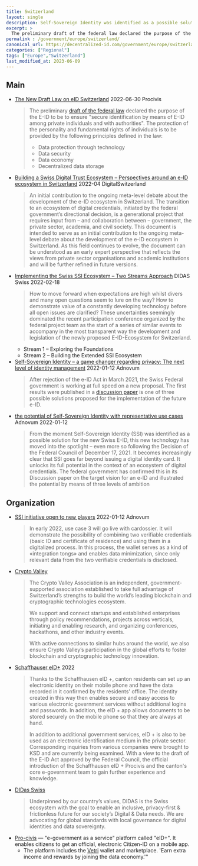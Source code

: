 ```yaml
---
title: Switzerland
layout: single
description: Self-Sovereign Identity was identified as a possible solution for the new Swiss E-ID
excerpt: >
  The preliminary draft of the federal law declared the purpose of the E-ID to be to ensure "secure identification by means of E-ID among private individuals and with authorities". The protection of the personality and fundamental rights of individuals is to be provided by the following principles
permalink : /government/europe/switzerland/
canonical_url: https://decentralized-id.com/government/europe/switzerland/
categories: ["Regional"]
tags: ["Europe","Switzerland"]
last_modified_at: 2023-06-09
---
```


## Main
* [The New Draft Law on eID Switzerland](https://www.procivis.ch/post/the-new-draft-law-on-eid-switzerland-en) 2022-06-30 Procivis
  > The preliminary [draft of the federal law](https://www.bj.admin.ch/dam/bj/de/data/staat/gesetzgebung/staatliche-e-id/vorentw.pdf) declared the purpose of the E-ID to be to ensure "secure identification by means of E-ID among private individuals and with authorities". The protection of the personality and fundamental rights of individuals is to be provided by the following principles defined in the law:
  > 
  > - Data protection through technology
  > - Data security
  > - Data economy
  > - Decentralized data storage
* [Building a Swiss Digital Trust Ecosystem – Perspectives around an e-ID ecosystem in Switzerland](https://digitalswitzerland.com/building-a-swiss-digital-trust-ecosystem/) 2022-04 DigitalSwitzerland
  > An initial contribution to the ongoing meta-level debate about the development of the e-ID ecosystem in Switzerland.
  > The transition to an ecosystem of digital credentials, initiated by the federal government’s directional decision, is a generational project that requires input from – and collaboration between – government, the private sector, academia, and civil society. This document is intended to serve as an initial contribution to the ongoing meta-level debate about the development of the e-ID ecosystem in Switzerland. As this field continues to evolve, the document can be understood as an early expert perspective that reflects the views from private sector organisations and academic institutions and will be further refined in future versions.
* [Implementing the Swiss SSI Ecosystem – Two Streams Approach](https://www.didas.swiss/2022/02/18/implementing-the-swiss-ssi-ecosystem-two-streams-approach/) DIDAS Swiss 2022-02-18
  > How to move forward when expectations are high whilst divers and many open questions seem to lure on the way? How to demonstrate value of a constantly developing technology before all open issues are clarified? These uncertainties seemingly dominated the recent participation conference organized by the federal project team as the start of a series of similar events to accompany in the most transparent way the development and legislation of the newly proposed E-ID-Ecosystem for Switzerland. 
  - Stream 1  – Exploring the Foundations
  - Stream 2 – Building the Extended SSI Ecosystem
* [Self-Sovereign Identity – a game changer regarding privacy: The next level of identity management](https://adnovum.ch/en/company/blog/self_sovereign_identity_a_game_changer_regarding_privacy.html) 2022-01-12 Adnovum
  > After rejection of the e-ID Act in March 2021, the Swiss Federal government is working at full speed on a new proposal. The first results were published in a [discussion paper](https://www.bj.admin.ch/dam/bj/en/data/staat/gesetzgebung/staatliche-e-id/diskussionspapier-zielbild-e-id.pdf.download.pdf/diskussionspapier-zielbild-e-id.pdf) is one of three possible solutions proposed for the implementation of the future e-ID.
* [the potential of Self-Sovereign Identity with representative use cases](https://www.adnovum.ch/en/company/blog/exploring_the_potential_of_self-sovereign_identity_with_representative_use_cases.html) Adnovum 2022-01-12
  > From the moment Self-Sovereign Identity (SSI) was identified as a possible solution for the new Swiss E-ID, this new technology has moved into the spotlight – even more so following the Decision of the Federal Council of December 17, 2021. It becomes increasingly clear that SSI goes far beyond issuing a digital identity card. It unlocks its full potential in the context of an ecosystem of digital credentials. The federal government has confirmed this in its Discussion paper on the target vision for an e-ID and illustrated the potential by means of three levels of ambition

## Organization

* [SSI initiative open to new players](https://www.adnovum.com/blog/exploring-the-potential-of-self-sovereign-identity-with-representative-use-cases) 2022-01-12 Adnovum
  > In early 2022, use case 3 will go live with cardossier. It will demonstrate the possibility of combining two verifiable credentials (basic ID and certificate of residence) and using them in a digitalized process. In this process, the wallet serves as a kind of «integration tongs» and enables data minimization, since only relevant data from the two verifiable credentials is disclosed.
* [Crypto Valley](https://cryptovalley.swiss/about-the-association/)
  > The Crypto Valley Association is an independent, government-supported association established to take full advantage of Switzerland’s strengths to build the world’s leading blockchain and cryptographic technologies ecosystem.
  > 
  > We support and connect startups and established enterprises through policy recommendations, projects across verticals, initiating and enabling research, and organizing conferences, hackathons, and other industry events.
  > 
  > With active connections to similar hubs around the world, we also ensure Crypto Valley’s participation in the global efforts to foster blockchain and cryptographic technology innovation.
* [Schaffhauser eID+](https://sh.ch/CMS/Webseite/Kanton-Schaffhausen/Beh-rde/Services/Schaffhauser-eID--2077281-DE.html) 2022
  > Thanks to the Schaffhausen eID +, canton residents can set up an electronic identity on their mobile phone and have the data recorded in it confirmed by the residents' office. The identity created in this way then enables secure and easy access to various electronic government services without additional logins and passwords. In addition, the eID + app allows documents to be stored securely on the mobile phone so that they are always at hand.
  > 
  > In addition to additional government services, eID + is also to be used as an electronic identification medium in the private sector. Corresponding inquiries from various companies were brought to KSD and are currently being examined. With a view to the draft of the E-ID Act approved by the Federal Council, the official introduction of the Schaffhausen eID + Procivis and the canton's core e-government team to gain further experience and knowledge.
* [DIDas Swiss](http://didas.swiss)
  > Underpinned by our country’s values, DIDAS is the Swiss ecosystem with the goal to enable an inclusive, privacy-first & frictionless future for our society’s Digital & Data needs. We are advocating for global standards with local governance for digital identities and data sovereignty.
* [Pro-civis](https://procivis.ch) — "e-government as a service" platform called "eID+". It enables citizens to get an official, electronic Citizen-ID on a mobile app. 
   * The platform includes the [Vetri](https://vetri.global/) wallet and marketplace. 'Earn extra income and rewards by joining the data economy.'"

